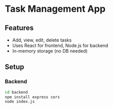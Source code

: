 # Task Management App

## Features
- Add, view, edit, delete tasks
- Uses React for frontend, Node.js for backend
- In-memory storage (no DB needed)

## Setup

### Backend
```bash
cd backend
npm install express cors
node index.js
